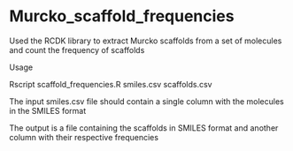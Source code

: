 # Murcko_scaffold_frequencies

Used the RCDK library to extract Murcko scaffolds from a set of molecules and count the frequency of scaffolds

Usage

Rscript scaffold_frequencies.R smiles.csv scaffolds.csv



The input smiles.csv file should contain a single column with the molecules in the SMILES format

The output is a file containing the scaffolds in SMILES format and another column with their respective frequencies
